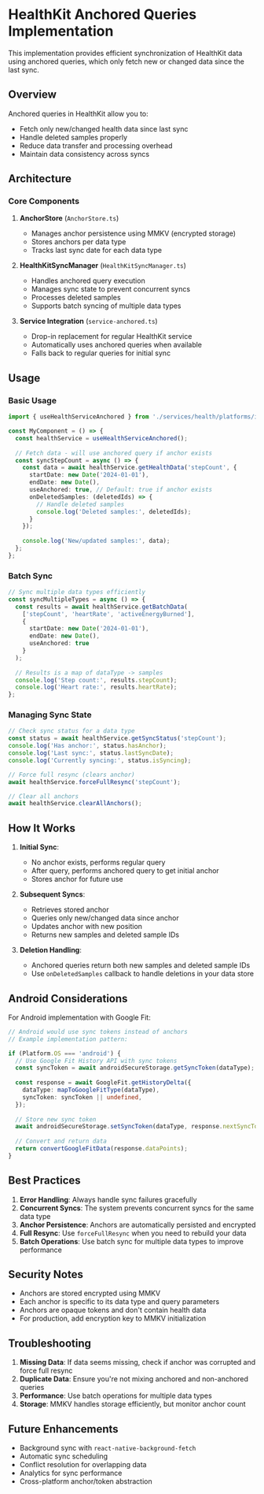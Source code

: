 # HealthKit Anchored Queries Implementation

This implementation provides efficient synchronization of HealthKit data using anchored queries, which only fetch new or changed data since the last sync.

## Overview

Anchored queries in HealthKit allow you to:
- Fetch only new/changed health data since last sync
- Handle deleted samples properly
- Reduce data transfer and processing overhead
- Maintain data consistency across syncs

## Architecture

### Core Components

1. **AnchorStore** (`AnchorStore.ts`)
   - Manages anchor persistence using MMKV (encrypted storage)
   - Stores anchors per data type
   - Tracks last sync date for each data type

2. **HealthKitSyncManager** (`HealthKitSyncManager.ts`)
   - Handles anchored query execution
   - Manages sync state to prevent concurrent syncs
   - Processes deleted samples
   - Supports batch syncing of multiple data types

3. **Service Integration** (`service-anchored.ts`)
   - Drop-in replacement for regular HealthKit service
   - Automatically uses anchored queries when available
   - Falls back to regular queries for initial sync

## Usage

### Basic Usage

```typescript
import { useHealthServiceAnchored } from './services/health/platforms/ios/service-anchored';

const MyComponent = () => {
  const healthService = useHealthServiceAnchored();
  
  // Fetch data - will use anchored query if anchor exists
  const syncStepCount = async () => {
    const data = await healthService.getHealthData('stepCount', {
      startDate: new Date('2024-01-01'),
      endDate: new Date(),
      useAnchored: true, // Default: true if anchor exists
      onDeletedSamples: (deletedIds) => {
        // Handle deleted samples
        console.log('Deleted samples:', deletedIds);
      }
    });
    
    console.log('New/updated samples:', data);
  };
};
```

### Batch Sync

```typescript
// Sync multiple data types efficiently
const syncMultipleTypes = async () => {
  const results = await healthService.getBatchData(
    ['stepCount', 'heartRate', 'activeEnergyBurned'],
    {
      startDate: new Date('2024-01-01'),
      endDate: new Date(),
      useAnchored: true
    }
  );
  
  // Results is a map of dataType -> samples
  console.log('Step count:', results.stepCount);
  console.log('Heart rate:', results.heartRate);
};
```

### Managing Sync State

```typescript
// Check sync status for a data type
const status = await healthService.getSyncStatus('stepCount');
console.log('Has anchor:', status.hasAnchor);
console.log('Last sync:', status.lastSyncDate);
console.log('Currently syncing:', status.isSyncing);

// Force full resync (clears anchor)
await healthService.forceFullResync('stepCount');

// Clear all anchors
await healthService.clearAllAnchors();
```

## How It Works

1. **Initial Sync**: 
   - No anchor exists, performs regular query
   - After query, performs anchored query to get initial anchor
   - Stores anchor for future use

2. **Subsequent Syncs**:
   - Retrieves stored anchor
   - Queries only new/changed data since anchor
   - Updates anchor with new position
   - Returns new samples and deleted sample IDs

3. **Deletion Handling**:
   - Anchored queries return both new samples and deleted sample IDs
   - Use `onDeletedSamples` callback to handle deletions in your data store

## Android Considerations

For Android implementation with Google Fit:

```typescript
// Android would use sync tokens instead of anchors
// Example implementation pattern:

if (Platform.OS === 'android') {
  // Use Google Fit History API with sync tokens
  const syncToken = await androidSecureStorage.getSyncToken(dataType);
  
  const response = await GoogleFit.getHistoryDelta({
    dataType: mapToGoogleFitType(dataType),
    syncToken: syncToken || undefined,
  });
  
  // Store new sync token
  await androidSecureStorage.setSyncToken(dataType, response.nextSyncToken);
  
  // Convert and return data
  return convertGoogleFitData(response.dataPoints);
}
```

## Best Practices

1. **Error Handling**: Always handle sync failures gracefully
2. **Concurrent Syncs**: The system prevents concurrent syncs for the same data type
3. **Anchor Persistence**: Anchors are automatically persisted and encrypted
4. **Full Resync**: Use `forceFullResync` when you need to rebuild your data
5. **Batch Operations**: Use batch sync for multiple data types to improve performance

## Security Notes

- Anchors are stored encrypted using MMKV
- Each anchor is specific to its data type and query parameters
- Anchors are opaque tokens and don't contain health data
- For production, add encryption key to MMKV initialization

## Troubleshooting

1. **Missing Data**: If data seems missing, check if anchor was corrupted and force full resync
2. **Duplicate Data**: Ensure you're not mixing anchored and non-anchored queries
3. **Performance**: Use batch operations for multiple data types
4. **Storage**: MMKV handles storage efficiently, but monitor anchor count

## Future Enhancements

- Background sync with `react-native-background-fetch`
- Automatic sync scheduling
- Conflict resolution for overlapping data
- Analytics for sync performance
- Cross-platform anchor/token abstraction